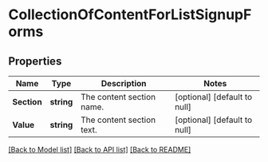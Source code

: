 # CollectionOfContentForListSignupForms

## Properties
Name | Type | Description | Notes
------------ | ------------- | ------------- | -------------
**Section** | **string** | The content section name. | [optional] [default to null]
**Value** | **string** | The content section text. | [optional] [default to null]

[[Back to Model list]](../README.md#documentation-for-models) [[Back to API list]](../README.md#documentation-for-api-endpoints) [[Back to README]](../README.md)

